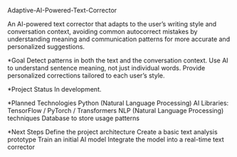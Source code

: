 Adaptive-AI-Powered-Text-Corrector

An AI-powered text corrector that adapts to the user’s writing style and conversation context, avoiding common autocorrect mistakes by understanding meaning and communication patterns for more accurate and personalized suggestions.

*Goal
Detect patterns in both the text and the conversation context.
Use AI to understand sentence meaning, not just individual words.
Provide personalized corrections tailored to each user’s style.

*Project Status
In development.

*Planned Technologies
Python (Natural Language Processing)
AI Libraries: TensorFlow / PyTorch / Transformers
NLP (Natural Language Processing) techniques
Database to store usage patterns

*Next Steps
Define the project architecture
Create a basic text analysis prototype
Train an initial AI model
Integrate the model into a real-time text corrector
